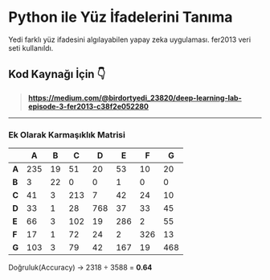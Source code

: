 # Python ile Yüz İfadelerini Tanıma
 Yedi farklı yüz ifadesini algılayabilen yapay zeka uygulaması. fer2013 veri seti kullanıldı.
## Kod Kaynağı İçin :point_down:
> **https://medium.com/@birdortyedi_23820/deep-learning-lab-episode-3-fer2013-c38f2e052280**
------------

### Ek Olarak Karmaşıklık Matrisi

| | A| B| C| D| E| F| G|
| ------------ | ------------ | ------------ | ------------ | ------------ | ------------ | ------------ | ------------ |
|**A**|235|19|51|20|53|10|20|
|**B**|3|22|0|0|1|0|0|
|**C**|41|3|213|7|42|24|10|
|**D**|33|1|28|768|37|33|45|
|**E**|66|3|102|19|286|2|55|
|**F**|17|1|72|24|2|326|13|
|**G**|103|3|79|42|167|19|468|

Doğruluk(Accuracy) &rarr; 2318 &divide; 3588 = **0.64**